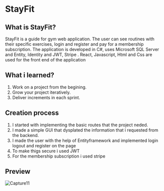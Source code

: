 # StayFit
## What is StayFit?
StayFit is a guide for gym web application. The user can see routines with their specific
exercises, login and register and pay for a membership subscription. The application is
developed in C#, uses Microsoft SQL Server and Entity, Identity and JWT, Stripe . React,
Javascript, Html and Css are used for the front end of the application

## What i learned?
1. Work on a project from the begining.
2. Grow your project iteratively.
3. Deliver increments in each sprint.

## Creation process
1. I started with implementing the basic routes that the project neded. 
2. I made a simple GUI that dysplated the information that i requested from the backend.
3. I made the user with the help of Entityframework and implemented login logout and register on the page
4. To make thigs secure i used JWT
5. For the membership subscription i used stripe

 ## Preview
 
![Capture11](https://github.com/andyaran99/StayFit/assets/106445157/bda03905-8043-4937-8faf-abe59fba9751)
